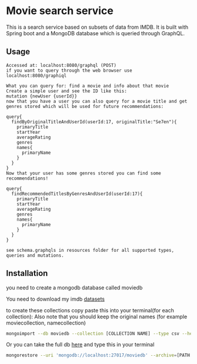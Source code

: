 # Movie search service

This is a search service based on subsets of data from IMDB. It is built with Spring boot and a MongoDB database which is queried through GraphQL.

## Usage

```
Accessed at: localhost:8080/graphql (POST)
if you want to query through the web browser use localhost:8080/graphiql
```
```
What you can query for: find a movie and info about that movie
Create a simple user and see the ID like this:
mutation {newUser {userId}}
now that you have a user you can also query for a movie title and get genres stored which will be used for future recommendations:

query{
  findByOriginalTitleAndUserId(userId:17, originalTitle:"Se7en"){
    primaryTitle
    startYear
    averageRating
    genres
    names{
      primaryName
    }
  }
}
Now that your user has some genres stored you can find some recommendations!

query{
  findRecommendedTitlesByGenresAndUserId(userId:17){
    primaryTitle
    startYear
    averageRating
    genres
    names{
      primaryName
    }
  }
}

see schema.graphqls in resources folder for all supported types, queries and mutations.

```
## Installation

you need to create a mongodb database called moviedb

You need to download my imdb [datasets](https://drive.google.com/drive/u/1/folders/1TjCi1KuK36XYj7TjN4rTi59NuzYQ9pie)

to create these collections copy paste this into your terminal(for each collection):
Also note that you should keep the original names (for example moviecollection, namecollection)
```bash
mongoimport --db moviedb --collection [COLLECTION NAME] --type csv --headerline --file [FILENAME].csv 
```
Or you can take the full db [here](https://drive.google.com/file/d/1Gnd8w9NZI1nXLrJLlD_vfZHVn7kHfbKk/view?usp=sharing) and type this in your terminal
```bash
mongorestore --uri 'mongodb://localhost:27017/moviedb' --archive=[PATH TO FILE]
```
